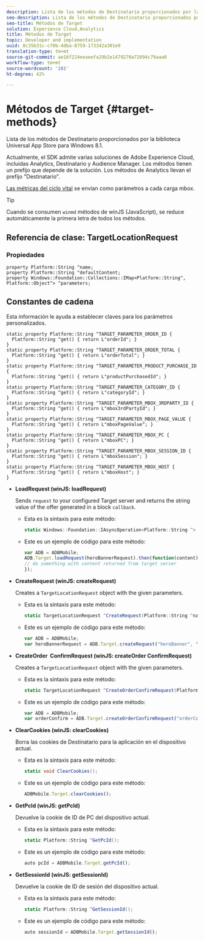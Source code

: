 ```yaml
---
description: Lista de los métodos de Destinatario proporcionados por la biblioteca Universal App Store para Windows 8.1.
seo-description: Lista de los métodos de Destinatario proporcionados por la biblioteca Universal App Store para Windows 8.1.
seo-title: Métodos de Target
solution: Experience Cloud,Analytics
title: Métodos de Target
topic: Developer and implementation
uuid: 8c35b31c-c70b-4dba-8759-173342a301e9
translation-type: tm+mt
source-git-commit: ae16f224eeaeefa29b2e1479270a72694c79aaa0
workflow-type: tm+mt
source-wordcount: '281'
ht-degree: 42%

---
```



# Métodos de Target {#target-methods}

Lista de los métodos de Destinatario proporcionados por la biblioteca Universal App Store para Windows 8.1.

Actualmente, el SDK admite varias soluciones de Adobe Experience Cloud, incluidas Analytics, Destinatario y Audience Manager. Los métodos tienen un prefijo que depende de la solución. Los métodos de Analytics llevan el prefijo &quot;Destinatario&quot;.

[Las métricas del ciclo vital](/help/windows-appstore/metrics.md) se envían como parámetros a cada carga mbox.

>[!TIP]
>
>Cuando se consumen `winmd` métodos de winJS (JavaScript), se reduce automáticamente la primera letra de todos los métodos.

## Referencia de clase: TargetLocationRequest

### Propiedades

```
property Platform::String ^name; 
property Platform::String ^defaultContent; 
property Windows::Foundation::Collections::IMap<Platform::String^, Platform::Object^> ^parameters;
```

## Constantes de cadena

Esta información le ayuda a establecer claves para los parámetros personalizados.

```
static property Platform::String ^TARGET_PARAMETER_ORDER_ID { 
  Platform::String ^get() { return L"orderId"; } 
} 
static property Platform::String ^TARGET_PARAMETER_ORDER_TOTAL { 
  Platform::String ^get() { return L"orderTotal"; } 
} 
static property Platform::String ^TARGET_PARAMETER_PRODUCT_PURCHASE_ID { 
  Platform::String ^get() { return L"productPurchasedId"; } 
} 
static property Platform::String ^TARGET_PARAMETER_CATEGORY_ID { 
  Platform::String ^get() { return L"categoryId"; } 
} 
static property Platform::String ^TARGET_PARAMETER_MBOX_3RDPARTY_ID { 
  Platform::String ^get() { return L"mbox3rdPartyId"; } 
} 
static property Platform::String ^TARGET_PARAMETER_MBOX_PAGE_VALUE { 
  Platform::String ^get() { return L"mboxPageValue"; } 
} 
static property Platform::String ^TARGET_PARAMETER_MBOX_PC { 
  Platform::String ^get() { return L"mboxPC"; } 
} 
static property Platform::String ^TARGET_PARAMETER_MBOX_SESSION_ID { 
  Platform::String ^get() { return L"mboxSession"; } 
} 
static property Platform::String ^TARGET_PARAMETER_MBOX_HOST { 
  Platform::String ^get() { return L"mboxHost"; } 
}
```

* **LoadRequest (winJS: loadRequest)**

   Sends `request` to your configured Target server and returns the string value of the offer generated in a block `callback`.

   * Esta es la sintaxis para este método:

      ```csharp
      static Windows::Foundation::IAsyncOperation<Platform::String ^> ^LoadRequest(TargetLocationRequest ^request);
      ```

   * Este es un ejemplo de código para este método:

      ```js
      var ADB = ADBMobile; 
      ADB.Target.loadRequest(heroBannerRequest).then(function(content) { 
      // do something with content returned from target server 
      });
      ```

* **CreateRequest (winJS: createRequest)**

   Creates a `TargetLocationRequest` object with the given parameters.

   * Esta es la sintaxis para este método:

      ```csharp
      static TargetLocationRequest ^CreateRequest(Platform::String ^name, Platform::String ^defaultContent, Windows::Foundation::Collections::IMap<Platform::String^, Platform::Object^> ^parameters); 
      ```

   * Este es un ejemplo de código para este método:

      ```js
      var ADB = ADBMobile; 
      var heroBannerRequest = ADB.Target.createRequest("heroBanner", "default.png", null); 
      ```

* **CreateOrder &#x200B; ConfirmRequest (winJS: createOrder &#x200B; ConfirmRequest)**

   Creates a `TargetLocationRequest` object with the given parameters.

   * Esta es la sintaxis para este método:

      ```csharp
      static TargetLocationRequest ^CreateOrderConfirmRequest(Platform::String ^name, Platform::String ^orderId, Platform::String ^orderTotal, Platform::String ^productPurchasedId, Windows::Foundation::Collections::IMap<Platform::String^, Platform::Object> ^parameters); 
      ```

   * Este es un ejemplo de código para este método:

      ```js
      var ADB = ADBMobile; 
      var orderConfirm = ADB.Target.createOrderConfirmRequest("orderConfirm", "order", "47.88", "3722", null); 
      ```

* **ClearCookies (winJS: clearCookies)**

   Borra las cookies de Destinatario para la aplicación en el dispositivo actual.

   * Esta es la sintaxis para este método:

      ```csharp
      static void ClearCookies(); 
      ```

   * Este es un ejemplo de código para este método:

      ```js
      ADBMobile.Target.clearCookies();
      ```

* **GetPcId (winJS: getPcId)**

   Devuelve la cookie de ID de PC del dispositivo actual.

   * Esta es la sintaxis para este método:

      ```csharp
      static Platform::String ^GetPcId();
      ```

   * Este es un ejemplo de código para este método:

      ```js
      auto pcId = ADBMobile.Target.getPcId(); 
      ```

* **GetSessionId (winJS: getSessionId)**

   Devuelve la cookie de ID de sesión del dispositivo actual.

   * Esta es la sintaxis para este método:

      ```csharp
      static Platform::String ^GetSessionId(); 
      ```

   * Este es un ejemplo de código para este método:

      ```js
      auto sessionId = ADBMobile.Target.getSessionId(); 
      ```

